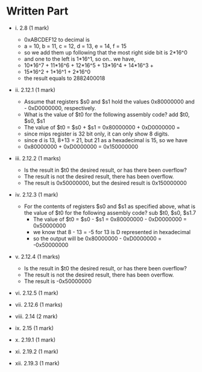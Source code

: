 # Written Part

- i. 2.8 (1 mark)
  - 0xABCDEF12 to decimal is
  - a = 10, b = 11, c = 12, d = 13, e = 14, f = 15
  - so we add them up following that the most right side bit is 2\*16^0
  - and one to the left is 1\*16^1, so on.. we have,
  - 10\*16^7 + 11\*16^6 + 12\*16^5 + 13\*16^4 + 14\*16^3 +
  - 15\*16^2 + 1\*16^1 + 2\*16^0
  - the result equals to 2882400018
- ii. 2.12.1 (1 mark)
  - Assume that registers $s0 and $s1 hold the values 0x80000000 and - 0xD0000000, respectively.
  - What is the value of $t0 for the following assembly code? add $t0, $s0, $s1
  - The value of $t0 = $s0 + $s1 = 0x80000000 + 0xD0000000 =
  - since mips register is 32 bit only, it can only show 8 digits.
  - since d is 13, 8+13 = 21, but 21 as a hexadecimal is 15, so we have
  - 0x80000000 + 0xD0000000 = 0x150000000
- iii. 2.12.2 (1 marks)
  - Is the result in $t0 the desired result, or has there been overflow?
  - The result is not the desired result, there has been overflow.
  - The result is 0x50000000, but the desired result is 0x150000000
- iv. 2.12.3 (1 mark)

  - For the contents of registers $s0 and $s1 as specified above,
    what is the value of $t0 for the following assembly code?
    sub $t0, $s0, $s1.7
    - The value of $t0 = $s0 - $s1 = 0x80000000 - 0xD0000000 = 0x50000000
    - we know that 8 - 13 = -5 for 13 is D represented in hexadecimal
    - so the output will be 0x80000000 - 0xD0000000 = -0x50000000

- v. 2.12.4 (1 marks)
  - Is the result in $t0 the desired result, or has there been overflow?
  - The result is not the desired result, there has been overflow.
  - The result is -0x50000000
- vi. 2.12.5 (1 mark)
- vii. 2.12.6 (1 marks)
- viii. 2.14 (2 mark)
- ix. 2.15 (1 mark)
- x. 2.19.1 (1 mark)
- xi. 2.19.2 (1 mark)
- xii. 2.19.3 (1 mark)
